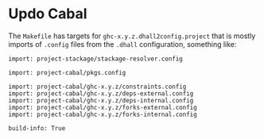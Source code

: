 # Updo Cabal

The `Makefile` has targets for `ghc-x.y.z.dhall2config.project` that is mostly
imports of `.config` files from the `.dhall` configuration, something like:

```
import: project-stackage/stackage-resolver.config

import: project-cabal/pkgs.config

import: project-cabal/ghc-x.y.z/constraints.config
import: project-cabal/ghc-x.y.z/deps-external.config
import: project-cabal/ghc-x.y.z/deps-internal.config
import: project-cabal/ghc-x.y.z/forks-external.config
import: project-cabal/ghc-x.y.z/forks-internal.config

build-info: True
```